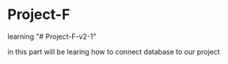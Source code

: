 # Project-F
learning 
"# Project-F-v2-1" 

in this part will be learing how to connect database to our project
